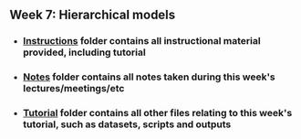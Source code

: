 ## Week 7: Hierarchical models

- ### [Instructions](Week%2007/Instructions)  folder contains all instructional material provided, including tutorial
- ### [Notes](Week%2007/Notes)   folder contains all notes taken during this week's lectures/meetings/etc
- ### [Tutorial](Week%2007/Tutorial)  folder contains all other files relating to this week's tutorial, such as datasets, scripts and outputs  
